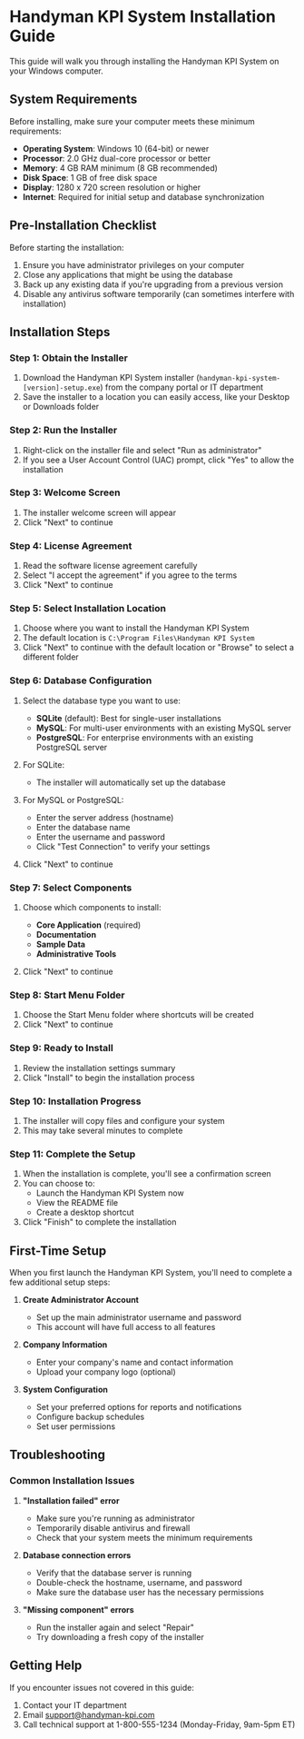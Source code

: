 # Handyman KPI System Installation Guide

This guide will walk you through installing the Handyman KPI System on your Windows computer.

## System Requirements

Before installing, make sure your computer meets these minimum requirements:

- **Operating System**: Windows 10 (64-bit) or newer
- **Processor**: 2.0 GHz dual-core processor or better
- **Memory**: 4 GB RAM minimum (8 GB recommended)
- **Disk Space**: 1 GB of free disk space
- **Display**: 1280 x 720 screen resolution or higher
- **Internet**: Required for initial setup and database synchronization

## Pre-Installation Checklist

Before starting the installation:

1. Ensure you have administrator privileges on your computer
2. Close any applications that might be using the database
3. Back up any existing data if you're upgrading from a previous version
4. Disable any antivirus software temporarily (can sometimes interfere with installation)

## Installation Steps

### Step 1: Obtain the Installer

1. Download the Handyman KPI System installer (`handyman-kpi-system-[version]-setup.exe`) from the company portal or IT department
2. Save the installer to a location you can easily access, like your Desktop or Downloads folder

### Step 2: Run the Installer

1. Right-click on the installer file and select "Run as administrator"
2. If you see a User Account Control (UAC) prompt, click "Yes" to allow the installation

### Step 3: Welcome Screen

1. The installer welcome screen will appear
2. Click "Next" to continue

### Step 4: License Agreement

1. Read the software license agreement carefully
2. Select "I accept the agreement" if you agree to the terms
3. Click "Next" to continue

### Step 5: Select Installation Location

1. Choose where you want to install the Handyman KPI System
2. The default location is `C:\Program Files\Handyman KPI System`
3. Click "Next" to continue with the default location or "Browse" to select a different folder

### Step 6: Database Configuration

1. Select the database type you want to use:
   - **SQLite** (default): Best for single-user installations
   - **MySQL**: For multi-user environments with an existing MySQL server
   - **PostgreSQL**: For enterprise environments with an existing PostgreSQL server

2. For SQLite:
   - The installer will automatically set up the database
   
3. For MySQL or PostgreSQL:
   - Enter the server address (hostname)
   - Enter the database name
   - Enter the username and password
   - Click "Test Connection" to verify your settings

4. Click "Next" to continue

### Step 7: Select Components

1. Choose which components to install:
   - **Core Application** (required)
   - **Documentation**
   - **Sample Data**
   - **Administrative Tools**

2. Click "Next" to continue

### Step 8: Start Menu Folder

1. Choose the Start Menu folder where shortcuts will be created
2. Click "Next" to continue

### Step 9: Ready to Install

1. Review the installation settings summary
2. Click "Install" to begin the installation process

### Step 10: Installation Progress

1. The installer will copy files and configure your system
2. This may take several minutes to complete

### Step 11: Complete the Setup

1. When the installation is complete, you'll see a confirmation screen
2. You can choose to:
   - Launch the Handyman KPI System now
   - View the README file
   - Create a desktop shortcut
3. Click "Finish" to complete the installation

## First-Time Setup

When you first launch the Handyman KPI System, you'll need to complete a few additional setup steps:

1. **Create Administrator Account**
   - Set up the main administrator username and password
   - This account will have full access to all features

2. **Company Information**
   - Enter your company's name and contact information
   - Upload your company logo (optional)

3. **System Configuration**
   - Set your preferred options for reports and notifications
   - Configure backup schedules
   - Set user permissions

## Troubleshooting

### Common Installation Issues

1. **"Installation failed" error**
   - Make sure you're running as administrator
   - Temporarily disable antivirus and firewall
   - Check that your system meets the minimum requirements

2. **Database connection errors**
   - Verify that the database server is running
   - Double-check the hostname, username, and password
   - Make sure the database user has the necessary permissions

3. **"Missing component" errors**
   - Run the installer again and select "Repair"
   - Try downloading a fresh copy of the installer

## Getting Help

If you encounter issues not covered in this guide:

1. Contact your IT department
2. Email support@handyman-kpi.com
3. Call technical support at 1-800-555-1234 (Monday-Friday, 9am-5pm ET)
